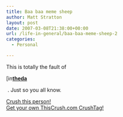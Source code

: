 ```yaml
---
title: Baa baa meme sheep
author: Matt Stratton
layout: post
date: 2007-03-08T21:38:00+00:00
url: /life-in-general/baa-baa-meme-sheep-2
categories:
  - Personal

---
```

This is totally the fault of 

<div class="ljuser">
  <a href="http://theda.livejournal.com/profile"><img width="17" height="17" src="http://stat.livejournal.com/img/userinfo.gif" alt="[info]" style="border:0 none;vertical-align:bottom;" /></a><a href="http://theda.livejournal.com/"><b>theda</b></a>
</div>

&nbsp;. Just so you all know.

<!--THISCRUSH.COM CRUSHTAG-->

[<img border="0" src="http://www.thiscrush.com/tags/mugsy1274.jpg" alt="" />][1]  
[Crush this person!][1]  
[Get your own ThisCrush.com CrushTag!][2]<!--END THISCRUSH.COM CRUSHTAG-->

 [1]: http://www.thiscrush.com/tag.php?id=mugsy1274 "mugsy1274's CrushTag"
 [2]: http://www.thiscrush.com "ThisCrush CrushTag"